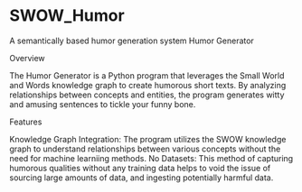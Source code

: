 # SWOW_Humor
A semantically based humor generation system
Humor Generator

Overview

The Humor Generator is a Python program that leverages the Small World and Words knowledge graph to create humorous short texts. By analyzing relationships between concepts and entities, the program generates witty and amusing sentences to tickle your funny bone.

Features

Knowledge Graph Integration: The program utilizes the SWOW knowledge graph to understand relationships between various concepts without the need for machine learniing methods.
No Datasets: This method of capturing humorous qualities without any training data helps to void the issue of sourcing large amounts of data, and ingesting potentially harmful data.

